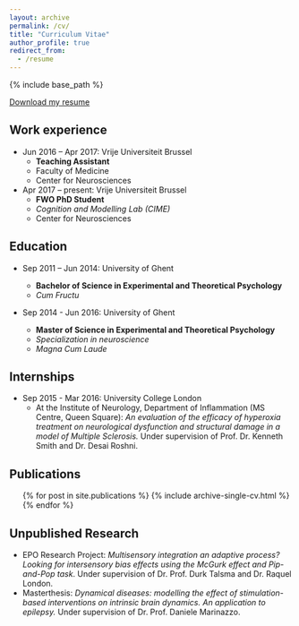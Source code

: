 ```yaml
---
layout: archive
permalink: /cv/
title: "Curriculum Vitae"
author_profile: true
redirect_from:
  - /resume
---
```

 {% include base_path %}
 
 <a href="https://lcosters.github.io/files/Lars_CV.pdf" download>Download my resume</a>


Work experience
------
- Jun 2016 – Apr 2017: Vrije Universiteit Brussel
  - **Teaching Assistant**
  - Faculty of Medicine
  - Center for Neurosciences
- Apr 2017 – present: Vrije Universiteit Brussel
  - **FWO PhD Student**
  - *Cognition and Modelling Lab (CIME)*
  - Center for Neurosciences

Education
------
- Sep 2011 – Jun 2014: University of Ghent
  - **Bachelor of Science in Experimental and Theoretical Psychology**
  - *Cum Fructu*

- Sep 2014 - Jun 2016: University of Ghent
  - **Master of Science in Experimental and Theoretical Psychology**
  - *Specialization in neuroscience*
  - *Magna Cum Laude*
  
Internships
------
- Sep 2015 - Mar 2016: University College London
  - At the Institute of Neurology, Department of Inflammation (MS Centre, Queen Square): *An evaluation of   the efficacy of hyperoxia treatment on neurological dysfunction and structural damage in a model of Multiple Sclerosis.* Under supervision of Prof. Dr. Kenneth Smith and Dr. Desai Roshni.

Publications
------  
<ul>{% for post in site.publications %}
    {% include archive-single-cv.html %}
  {% endfor %}</ul>
  
Unpublished Research
------
- EPO Research Project: *Multisensory integration an adaptive process? Looking for intersensory bias effects using the McGurk effect and Pip-and-Pop task*. Under supervision of Dr. Prof. Durk Talsma and Dr. Raquel London.
- Masterthesis: *Dynamical diseases: modelling the effect of stimulation-based interventions on intrinsic brain dynamics. An application to epilepsy.* Under supervision of Dr. Prof. Daniele Marinazzo.


